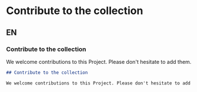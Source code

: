 # Contribute to the collection

## EN

### Contribute to the collection

We welcome contributions to this Project. Please don't hesitate to add them.

```markdown
## Contribute to the collection

We welcome contributions to this Project. Please don't hesitate to add them.
```


